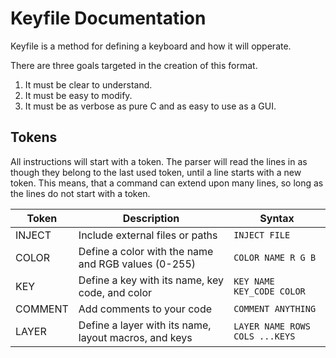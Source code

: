 # Keyfile Documentation
Keyfile is a method for defining a keyboard and how it will opperate.

There are three goals targeted in the creation of this format.
1. It must be clear to understand.
2. It must be easy to modify.
3. It must be as verbose as pure C and as easy to use as a GUI.

## Tokens
All instructions will start with a token. The parser will read the lines in as though they belong to the last used token, until a line starts with a new token. This means, that a command can extend upon many lines, so long as the lines do not start with a token.

| Token   | Description                                           | Syntax                                           |
|---------|-------------------------------------------------------|--------------------------------------------------|
| INJECT  | Include external files or paths                       | `INJECT FILE`                                    |
| COLOR   | Define a color with the name and RGB values (0-255)   | `COLOR NAME R G B`                               |
| KEY     | Define a key with its name, key code, and color       | `KEY NAME KEY_CODE COLOR`                        |
| COMMENT | Add comments to your code                             | `COMMENT ANYTHING`                               |
| LAYER   | Define a layer with its name, layout macros, and keys | `LAYER NAME ROWS COLS ...KEYS`                   |

